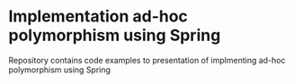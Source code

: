 # Implementation ad-hoc polymorphism using Spring

Repository contains code examples to presentation of implmenting ad-hoc polymorphism using Spring

